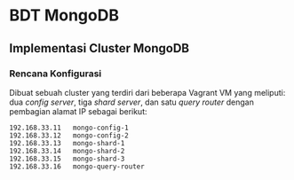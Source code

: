 # BDT MongoDB

## Implementasi Cluster MongoDB

### Rencana Konfigurasi

Dibuat sebuah cluster yang terdiri dari beberapa Vagrant VM yang meliputi: dua *config server*, tiga *shard server*, dan satu *query router* dengan pembagian alamat IP sebagai berikut:

```
192.168.33.11   mongo-config-1
192.168.33.12   mongo-config-2
192.168.33.13   mongo-shard-1
192.168.33.14   mongo-shard-2
192.168.33.15   mongo-shard-3
192.168.33.16   mongo-query-router
```


